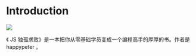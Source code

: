 # Introduction
![](https://happypeter.github.io/digicity/images/book-cover.jpg)

《 JS 独孤求败》是一本把你从零基础学员变成一个编程高手的厚厚的书。作者是 happypeter 。

<!--  gitbook 使用参考： https://github.com/GuoYongfeng/book -->
